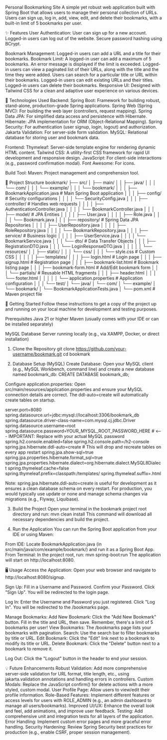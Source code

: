 Personal Bookmarking Site
A simple yet robust web application built with Spring Boot that allows users to manage their personal collection of URLs. Users can sign up, log in, add, view, edit, and delete their bookmarks, with a built-in limit of 5 bookmarks per user.

✨ Features
User Authentication:
User can sign up for a new account.
Logged-in users can log out of the website.
Secure password hashing using BCrypt.

Bookmark Management:
Logged-in users can add a URL and a title for their bookmarks.
Bookmark Limit: A logged-in user can add a maximum of 5 bookmarks. An error message is displayed if the limit is exceeded.
Logged-in users can view a paginated list of their URLs, along with the title and the time they were added.
Users can search for a particular title or URL within their bookmarks.
Logged-in users can edit existing URLs and their titles.
Logged-in users can delete their bookmarks.
Responsive UI: Designed with Tailwind CSS for a clean and adaptive user experience on various devices.

🚀 Technologies Used
Backend:
Spring Boot: Framework for building robust, stand-alone, production-grade Spring applications.
Spring Web (Spring MVC): For building the web layer (controllers, request mapping).
Spring Data JPA: For simplified data access and persistence with Hibernate.
Hibernate: JPA implementation for ORM (Object-Relational Mapping).
Spring Security: For authentication (user signup, login, logout) and authorization.
Jakarta Validation: For server-side form validation.
MySQL: Relational database for storing user and bookmark data.

Frontend:
Thymeleaf: Server-side template engine for rendering dynamic HTML content.
Tailwind CSS: A utility-first CSS framework for rapid UI development and responsive design.
JavaScript: For client-side interactions (e.g., password confirmation modal).
Font Awesome: For icons.

Build Tool:
Maven: Project management and comprehension tool.

📁 Project Structure
bookmark/
├── src/
│   ├── main/
│   │   ├── java/
│   │   │   └── com/
│   │   │       └── example/
│   │   │           └── bookmark/
│   │   │               ├── BookmarkApplication.java       # Main Spring Boot application
│   │   │               ├── config/                        # Security configurations
│   │   │               │   └── SecurityConfig.java
│   │   │               ├── controller/                    # Handles web requests
│   │   │               │   ├── AuthenticationController.java
│   │   │               │   └── BookmarkController.java
│   │   │               ├── model/                         # JPA Entities
│   │   │               │   ├── User.java
│   │   │               │   ├── Role.java
│   │   │               │   └── Bookmark.java
│   │   │               ├── repository/                    # Spring Data JPA Repositories
│   │   │               │   ├── UserRepository.java
│   │   │               │   ├── RoleRepository.java
│   │   │               │   └── BookmarkRepository.java
│   │   │               ├── service/                       # Business logic
│   │   │               │   ├── UserService.java
│   │   │               │   └── BookmarkService.java
│   │   │               └── dto/                           # Data Transfer Objects
│   │   │                   ├── RegistrationDTO.java
│   │   │                   └── LoginResponseDTO.java
│   │   │
│   │   └── resources/
│   │       ├── static/
│   │       │   └── css/
│   │       │       └── style.css                          # Custom CSS
│   │       │
│   │       ├── templates/
│   │       │   ├── login.html                           # Login page
│   │       │   ├── signup.html                          # Registration page
│   │       │   ├── bookmark-list.html                   # Bookmark listing page
│   │       │   ├── bookmark-form.html                   # Add/Edit bookmark form
│   │       │   └── partials/                            # Reusable HTML fragments
│   │       │       ├── header.html
│   │       │       └── footer.html
│   │       │
│   │       └── application.properties                   # Application configuration
│   │
│   └── test/
│       └── java/
│           └── com/
│               └── example/
│                   └── bookmark/
│                       └── BookmarkApplicationTests.java
│
└── pom.xml                                            # Maven project file

🏁 Getting Started
Follow these instructions to get a copy of the project up and running on your local machine for development and testing purposes.

Prerequisites
Java 21 or higher
Maven (usually comes with your IDE or can be installed separately)

MySQL Database Server running locally (e.g., via XAMPP, Docker, or direct installation)

1. Clone the Repository
git clone https://github.com/your-username/bookmark.git
cd bookmark

2. Database Setup (MySQL)
Create Database:
Open your MySQL client (e.g., MySQL Workbench, command line) and create a new database named bookmark_db:
CREATE DATABASE bookmark_db;

Configure application.properties:
Open src/main/resources/application.properties and ensure your MySQL connection details are correct. The ddl-auto=create will automatically create tables on startup.

server.port=8080
spring.datasource.url=jdbc:mysql://localhost:3306/bookmark_db
spring.datasource.driver-class-name=com.mysql.cj.jdbc.Driver
spring.datasource.username=root
spring.datasource.password=YOUR_MYSQL_ROOT_PASSWORD_HERE # <--- IMPORTANT: Replace with your actual MySQL password
spring.h2.console.enabled=false
spring.h2.console.path=/h2-console
spring.jpa.hibernate.ddl-auto=create # This will drop and recreate tables on every app restart
spring.jpa.show-sql=true
spring.jpa.properties.hibernate.format_sql=true
spring.jpa.properties.hibernate.dialect=org.hibernate.dialect.MySQL8Dialect
spring.thymeleaf.cache=false
spring.thymeleaf.prefix=classpath:/templates/
spring.thymeleaf.suffix=.html

Note: spring.jpa.hibernate.ddl-auto=create is useful for development as it ensures a clean database schema on every restart. For production, you would typically use update or none and manage schema changes via migrations (e.g., Flyway, Liquibase).

3. Build the Project
Open your terminal in the bookmark project root directory and run:
mvn clean install
This command will download all necessary dependencies and build the project.

4. Run the Application
You can run the Spring Boot application from your IDE or using Maven:

From IDE: Locate BookmarkApplication.java (in src/main/java/com/example/bookmark/) and run it as a Spring Boot App.
From Terminal: In the project root, run:
mvn spring-boot:run
The application will start on http://localhost:8080.

🖥️ Usage
Access the Application:
Open your web browser and navigate to http://localhost:8080/signup.

Sign Up:
Fill in a Username and Password.
Confirm your Password.
Click "Sign Up". You will be redirected to the login page.

Log In:
Enter the Username and Password you just registered.
Click "Log In". You will be redirected to the /bookmarks page.

Manage Bookmarks:
Add New Bookmark: Click the "Add New Bookmark" button. Fill in the title and URL, then save. Remember, there's a limit of 5 bookmarks per user!
View Bookmarks: The /bookmarks page lists your bookmarks with pagination.
Search: Use the search bar to filter bookmarks by title or URL.
Edit Bookmark: Click the "Edit" link next to a bookmark to modify its title or URL.
Delete Bookmark: Click the "Delete" button next to a bookmark to remove it.

Log Out:
Click the "Logout" button in the header to end your session.

💡 Future Enhancements
Robust Validation: Add more comprehensive server-side validation for URL format, title length, etc., using jakarta.validation annotations and handling errors in controllers.
Custom Modals: Replace the JavaScript confirm() for delete actions with a more styled, custom modal.
User Profile Page: Allow users to view/edit their profile information.
Role-Based Features: Implement different features or access levels for users with ROLE_ADMIN (e.g., an admin dashboard to manage all users/bookmarks).
Improved UI/UX: Enhance the overall look and feel, add animations, and improve user feedback.
Testing: Add comprehensive unit and integration tests for all layers of the application.
Error Handling: Implement custom error pages and more graceful error handling.
Security Hardening: Review Spring Security best practices for production (e.g., enable CSRF, proper session management).
